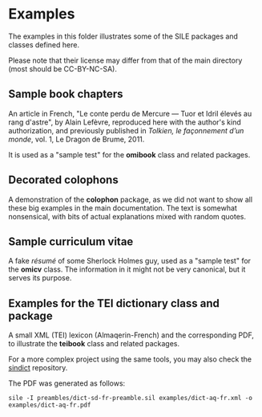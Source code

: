 # Examples

The examples in this folder illustrates some of the SILE packages and classes
defined here.

Please note that their license may differ from that of the main directory (most should
be CC-BY-NC-SA).

## Sample book chapters

An article in French, "Le conte perdu de Mercure — Tuor et Idril élevés au rang d'astre",
by Alain Lefèvre, reproduced here with the author's kind authorization, and previously
published in _Tolkien, le façonnement d’un monde_, vol. 1, Le Dragon de Brume, 2011.

It is used as a "sample test" for the **omibook** class and related packages.

## Decorated colophons

A demonstration of the **colophon** package, as we did not want to show all these
big examples in the main documentation. The text is somewhat nonsensical, with
bits of actual explanations mixed with random quotes.

## Sample curriculum vitae

A fake _résumé_ of some Sherlock Holmes guy, used as a "sample test" for the **omicv**
class. The information in it might not be very canonical, but it serves its purpose.

## Examples for the TEI dictionary class and package

A small XML (TEI) lexicon (Almaqerin-French) and the corresponding PDF, to
illustrate the **teibook** class and related packages.

For a more complex project using the same tools, you may also check
the [sindict](https://omikhleia.github.io/sindict/) repository.

The PDF was generated as follows:

```
sile -I preambles/dict-sd-fr-preamble.sil examples/dict-aq-fr.xml -o examples/dict-aq-fr.pdf
```
